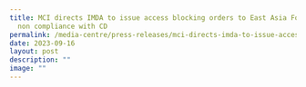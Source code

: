```yaml
---
title: MCI directs IMDA to issue access blocking orders to East Asia Forum for
  non compliance with CD
permalink: /media-centre/press-releases/mci-directs-imda-to-issue-access-blocking-orders-to-east-asia-forum/
date: 2023-09-16
layout: post
description: ""
image: ""
---
```

